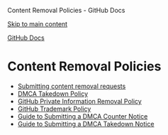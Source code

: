 Content Removal Policies - GitHub Docs

[Skip to main content](#main-content)

[](/en)[GitHub Docs](/en)

Content Removal Policies
==========

* [Submitting content removal requests](/en/site-policy/content-removal-policies/submitting-content-removal-requests)
* [DMCA Takedown Policy](/en/site-policy/content-removal-policies/dmca-takedown-policy)
* [GitHub Private Information Removal Policy](/en/site-policy/content-removal-policies/github-private-information-removal-policy)
* [GitHub Trademark Policy](/en/site-policy/content-removal-policies/github-trademark-policy)
* [Guide to Submitting a DMCA Counter Notice](/en/site-policy/content-removal-policies/guide-to-submitting-a-dmca-counter-notice)
* [Guide to Submitting a DMCA Takedown Notice](/en/site-policy/content-removal-policies/guide-to-submitting-a-dmca-takedown-notice)

